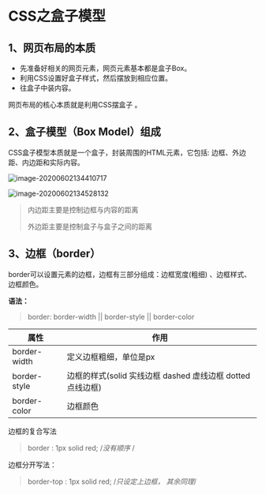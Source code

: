 # CSS之盒子模型

## 1、网页布局的本质

- 先准备好相关的网页元素，网页元素基本都是盒子Box。
- 利用CSS设置好盒子样式，然后摆放到相应位置。
- 往盒子中装内容。

网页布局的核心本质就是利用CSS摆盒子 。

## 2、盒子模型（Box Model）组成

CSS盒子模型本质就是一个盒子，封装周围的HTML元素，它包括: 边框、外边距、内边距和实际内容。

![image-20200602134410717](F:\笔记\java_Study\html知识点\盒子模型.png)

![image-20200602134528132](F:\笔记\java_Study\html知识点\盒子模型2.png)

> 内边距主要是控制边框与内容的距离
>
> 外边距主要是控制盒子与盒子之间的距离

## 3、边框（border）

border可以设置元素的边框，边框有三部分组成：边框宽度(粗细) 、边框样式、边框颜色。

**语法：**

> border: border-width || border-style || border-color

| 属性         | 作用                                                         |
| ------------ | ------------------------------------------------------------ |
| border-width | 定义边框粗细，单位是px                                       |
| border-style | 边框的样式(solid 实线边框  dashed 虚线边框  dotted 点线边框) |
| border-color | 边框颜色                                                     |

边框的复合写法

> border :  1px  solid red; /*没有顺序* /

边框分开写法：

> border-top :  1px solid red; /*只设定上边框， 其余同理*/